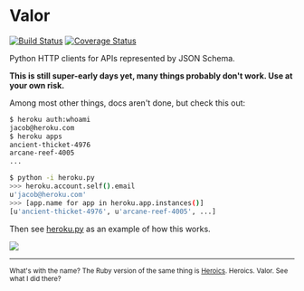 # Valor

[![Build Status](https://travis-ci.org/jacobian/valor.svg?branch=master)](https://travis-ci.org/jacobian/valor) [![Coverage Status](https://coveralls.io/repos/jacobian/valor/badge.png)](https://coveralls.io/r/jacobian/valor)

Python HTTP clients for APIs represented by JSON Schema.

**This is still super-early days yet, many things probably don't work. Use at your own risk.**

Among most other things, docs aren't done, but check this out:

```bash
$ heroku auth:whoami
jacob@heroku.com
$ heroku apps
ancient-thicket-4976
arcane-reef-4005
...

$ python -i heroku.py
>>> heroku.account.self().email
u'jacob@heroku.com'
>>> [app.name for app in heroku.app.instances()]
[u'ancient-thicket-4976', u'arcane-reef-4005', ...]
```

Then see [heroku.py](https://github.com/jacobian/valor/blob/master/heroku.py) as an example of how this works.

![](http://img4.wikia.nocookie.net/__cb20130412040940/cso/images/1/19/Notbad.jpg)

----

<small>What's with the name? The Ruby version of the same thing is [Heroics](https://github.com/interagent/heroics). Heroics. Valor. See what I did there?</small>
